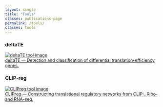 ```yaml
---
layout: single
title: "Tools"
classes: publications-page
permalink: /tools/
classes: tools
---
```


<div class="tool-gallery">
  <h3> deltaTE </h3>
  <div class="image-hover-container">
    <a href="https://github.com/SGDDNB/translational_regulation">
      <img src="{{ '/assets/images/delta-te.jpg' | relative_url }}" alt="deltaTE tool image">
      <div class="hover-text">
        deltaTE — Detection and classification of differential translation-efficiency genes.
      </div>
    </a>
  </div>
  <h3> CLIP-reg </h3>
  <div class="image-hover-container">
    <a href="https://github.com/SGDDNB/CLIPreg">
      <img src="{{ '/assets/images/clip-reg.png' | relative_url }}" alt="CLIPreg tool image">
      <div class="hover-text">
        CLIPreg — Constructing translational regulatory networks from CLIP-, Ribo- and RNA-seq.
      </div>
    </a>
  </div>
</div>



